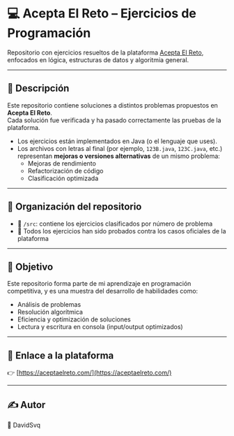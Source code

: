 # 💻 Acepta El Reto – Ejercicios de Programación

Repositorio con ejercicios resueltos de la plataforma [Acepta El Reto](https://aceptaelreto.com/), enfocados en lógica, estructuras de datos y algoritmia general.

---

## 📂 Descripción

Este repositorio contiene soluciones a distintos problemas propuestos en **Acepta El Reto**.  
Cada solución fue verificada y ha pasado correctamente las pruebas de la plataforma.

- Los ejercicios están implementados en Java (o el lenguaje que uses).
- Los archivos con letras al final (por ejemplo, `123B.java`, `123C.java`, etc.) representan **mejoras o versiones alternativas** de un mismo problema:
  - Mejoras de rendimiento
  - Refactorización de código
  - Clasificación optimizada

---

## 📌 Organización del repositorio

- 📁 `/src`: contiene los ejercicios clasificados por número de problema
- 🧪 Todos los ejercicios han sido probados contra los casos oficiales de la plataforma

---

## 🧠 Objetivo

Este repositorio forma parte de mi aprendizaje en programación competitiva, y es una muestra del desarrollo de habilidades como:

- Análisis de problemas
- Resolución algorítmica
- Eficiencia y optimización de soluciones
- Lectura y escritura en consola (input/output optimizados)

---

## 🔗 Enlace a la plataforma

👉 [https://aceptaelreto.com/](https://aceptaelreto.com/)

---

## ✍️ Autor

📎 DavidSvq 


